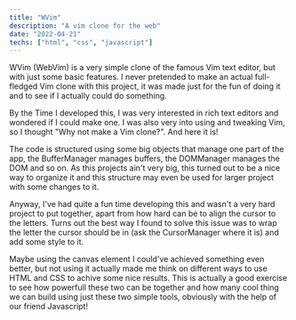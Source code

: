 ```yaml
---
title: "WVim"
description: "A vim clone for the web"
date: "2022-04-21"
techs: ["html", "css", "javascript"]
---
```

WVim (WebVim) is a very simple clone of the famous Vim text editor, but with just some basic features. I never pretended to make an actual full-fledged Vim clone with this project, it was made just for the fun of doing it and to see if I actually could do something.

By the Time I developed this, I was very interested in rich text editors and wondered if I could make one. I was also very into using and tweaking Vim, so I thought "Why not make a Vim clone?". And here it is!

The code is structured using some big objects that manage one part of the app, the BufferManager manages buffers, the DOMManager manages the DOM and so on. As this projects ain't very big, this turned out to be a nice way to organize it and this structure may even be used for larger project with some changes to it.

Anyway, I've had quite a fun time developing this and wasn't a very hard project to put together, apart from how hard can be to align the cursor to the letters. Turns out the best way I found to solve this issue was to wrap the letter the cursor should be in (ask the CursorManager where it is) and add some style to it.

Maybe using the canvas element I could've achieved something even better, but not using it actually made me think on different ways to use HTML and CSS to achive some nice results. This is actually a good exercise to see how powerfull these two can be together and how many cool thing we can build using just these two simple tools, obviously with the help of our friend Javascript!